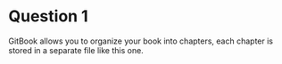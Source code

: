 # Question 1

GitBook allows you to organize your book into chapters, each chapter is stored in a separate file like this one.
